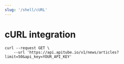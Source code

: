 ```yaml
---
slug: '/shell/cURL'
---
```


# cURL integration

```shell
curl --request GET \
	--url 'https://api.apitube.io/v1/news/articles?limit=50&api_key=YOUR_API_KEY'
```
